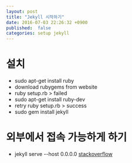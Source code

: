 ```yaml
---
layout: post
title: "Jekyll 시작하기"
date: 2016-07-03 22:26:32 +0900
published:	false
categories: setup jekyll
---
```


# 설치
- sudo apt-get install ruby
- download rubygems from website
- ruby setup.rb > failed
- sudo apt-get install ruby-dev
- retry ruby setup.rb > success
- sudo gem install jekyll

# 외부에서 접속 가능하게 하기
- jekyll serve --host 0.0.0.0
[stackoverflow](http://stackoverflow.com/questions/16608466/connect-to-a-locally-built-jekyll-server-using-mobile-devices-in-the-lan)